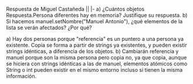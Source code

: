 Respuesta de Miguel Castañeda
|| |- a) ¿Cuántos objetos Respuesta.Persona diferentes hay en memoria? Justifique su respuesta. 
b) Si hacemos manuel.setNombre("Manuel Antonio"), ¿qué elementos de la lista se verán afectados? ¿Por qué?

a) Hay dos personas porque "referencia" es un puntero a una persona ya existente. Copia se forma a partir de strings ya existentes, y pueden existir strings idénticas, a diferencia de los objetos.
b) Cambiarán referencia y manuel porque son la misma persona pero copia no, ya que copia, aunque se hiciera con strings idénticas a las de manuel, elementos atómicos como String o int pueden existir en el mismo entorno incluso si tienen la misma información.




























